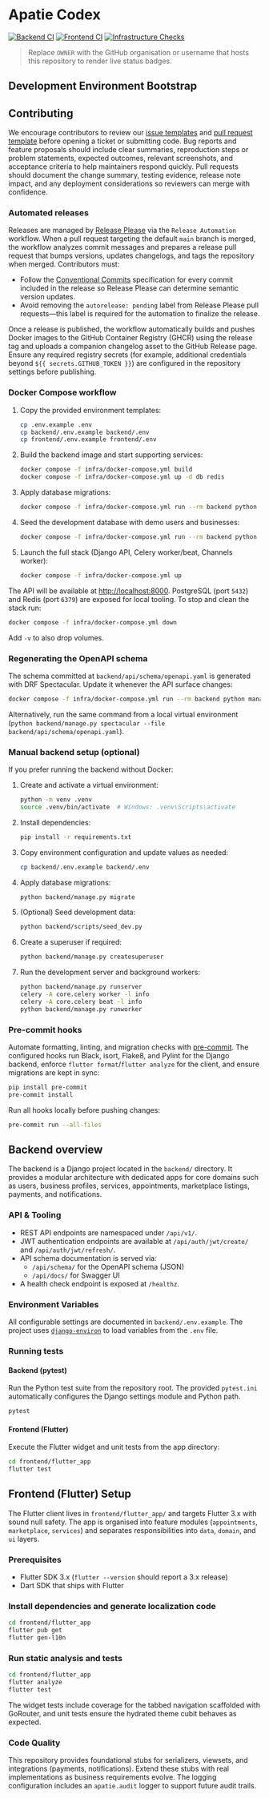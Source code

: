 # Apatie Codex

[![Backend CI](https://github.com/OWNER/Apatie-codex/actions/workflows/backend.yml/badge.svg)](https://github.com/OWNER/Apatie-codex/actions/workflows/backend.yml)
[![Frontend CI](https://github.com/OWNER/Apatie-codex/actions/workflows/frontend.yml/badge.svg)](https://github.com/OWNER/Apatie-codex/actions/workflows/frontend.yml)
[![Infrastructure Checks](https://github.com/OWNER/Apatie-codex/actions/workflows/infra.yml/badge.svg)](https://github.com/OWNER/Apatie-codex/actions/workflows/infra.yml)

> Replace `OWNER` with the GitHub organisation or username that hosts this repository to render live status badges.

## Development Environment Bootstrap

## Contributing

We encourage contributors to review our [issue templates](.github/ISSUE_TEMPLATE/) and [pull request template](.github/pull_request_template.md) before opening a ticket or submitting code. Bug reports and feature proposals should include clear summaries, reproduction steps or problem statements, expected outcomes, relevant screenshots, and acceptance criteria to help maintainers respond quickly. Pull requests should document the change summary, testing evidence, release note impact, and any deployment considerations so reviewers can merge with confidence.

### Automated releases

Releases are managed by [Release Please](https://github.com/google-github-actions/release-please-action) via the `Release Automation` workflow. When a pull request targeting the default `main` branch is merged, the workflow analyzes commit messages and prepares a release pull request that bumps versions, updates changelogs, and tags the repository when merged. Contributors must:

* Follow the [Conventional Commits](https://www.conventionalcommits.org/) specification for every commit included in the release so Release Please can determine semantic version updates.
* Avoid removing the `autorelease: pending` label from Release Please pull requests—this label is required for the automation to finalize the release.

Once a release is published, the workflow automatically builds and pushes Docker images to the GitHub Container Registry (GHCR) using the release tag and uploads a companion changelog asset to the GitHub Release page. Ensure any required registry secrets (for example, additional credentials beyond `${{ secrets.GITHUB_TOKEN }}`) are configured in the repository settings before publishing.

### Docker Compose workflow

1. Copy the provided environment templates:
   ```bash
   cp .env.example .env
   cp backend/.env.example backend/.env
   cp frontend/.env.example frontend/.env
   ```
2. Build the backend image and start supporting services:
   ```bash
   docker compose -f infra/docker-compose.yml build
   docker compose -f infra/docker-compose.yml up -d db redis
   ```
3. Apply database migrations:
   ```bash
   docker compose -f infra/docker-compose.yml run --rm backend python manage.py migrate
   ```
4. Seed the development database with demo users and businesses:
   ```bash
   docker compose -f infra/docker-compose.yml run --rm backend python scripts/seed_dev.py
   ```
5. Launch the full stack (Django API, Celery worker/beat, Channels worker):
   ```bash
   docker compose -f infra/docker-compose.yml up
   ```

The API will be available at [http://localhost:8000](http://localhost:8000). PostgreSQL (port `5432`) and Redis (port `6379`) are exposed for local tooling. To stop and clean the stack run:

```bash
docker compose -f infra/docker-compose.yml down
```

Add `-v` to also drop volumes.

### Regenerating the OpenAPI schema

The schema committed at `backend/api/schema/openapi.yaml` is generated with DRF Spectacular. Update it whenever the API surface changes:

```bash
docker compose -f infra/docker-compose.yml run --rm backend python manage.py spectacular --file api/schema/openapi.yaml
```

Alternatively, run the same command from a local virtual environment (`python backend/manage.py spectacular --file backend/api/schema/openapi.yaml`).

### Manual backend setup (optional)

If you prefer running the backend without Docker:

1. Create and activate a virtual environment:
   ```bash
   python -m venv .venv
   source .venv/bin/activate  # Windows: .venv\Scripts\activate
   ```
2. Install dependencies:
   ```bash
   pip install -r requirements.txt
   ```
3. Copy environment configuration and update values as needed:
   ```bash
   cp backend/.env.example backend/.env
   ```
4. Apply database migrations:
   ```bash
   python backend/manage.py migrate
   ```
5. (Optional) Seed development data:
   ```bash
   python backend/scripts/seed_dev.py
   ```
6. Create a superuser if required:
   ```bash
   python backend/manage.py createsuperuser
   ```
7. Run the development server and background workers:
   ```bash
   python backend/manage.py runserver
   celery -A core.celery worker -l info
   celery -A core.celery beat -l info
   python backend/manage.py runworker
   ```

### Pre-commit hooks

Automate formatting, linting, and migration checks with [pre-commit](https://pre-commit.com/). The configured hooks run Black,
isort, Flake8, and Pylint for the Django backend, enforce `flutter format`/`flutter analyze` for the client, and ensure
migrations are kept in sync:

```bash
pip install pre-commit
pre-commit install
```

Run all hooks locally before pushing changes:

```bash
pre-commit run --all-files
```

## Backend overview

The backend is a Django project located in the `backend/` directory. It provides a modular architecture with dedicated apps for core domains such as users, business profiles, services, appointments, marketplace listings, payments, and notifications.

### API & Tooling

* REST API endpoints are namespaced under `/api/v1/`.
* JWT authentication endpoints are available at `/api/auth/jwt/create/` and `/api/auth/jwt/refresh/`.
* API schema documentation is served via:
  * `/api/schema/` for the OpenAPI schema (JSON)
  * `/api/docs/` for Swagger UI
* A health check endpoint is exposed at `/healthz`.

### Environment Variables

All configurable settings are documented in `backend/.env.example`. The project uses [`django-environ`](https://django-environ.readthedocs.io/) to load variables from the `.env` file.

### Running tests

#### Backend (pytest)

Run the Python test suite from the repository root. The provided `pytest.ini` automatically configures the Django settings module and Python path.

```bash
pytest
```

#### Frontend (Flutter)

Execute the Flutter widget and unit tests from the app directory:

```bash
cd frontend/flutter_app
flutter test
```

## Frontend (Flutter) Setup

The Flutter client lives in `frontend/flutter_app/` and targets Flutter 3.x with sound null safety. The app is organised into feature modules (`appointments`, `marketplace`, `services`) and separates responsibilities into `data`, `domain`, and `ui` layers.

### Prerequisites

* Flutter SDK 3.x (`flutter --version` should report a 3.x release)
* Dart SDK that ships with Flutter

### Install dependencies and generate localization code

```bash
cd frontend/flutter_app
flutter pub get
flutter gen-l10n
```

### Run static analysis and tests

```bash
cd frontend/flutter_app
flutter analyze
flutter test
```

The widget tests include coverage for the tabbed navigation scaffolded with GoRouter, and unit tests ensure the hydrated theme cubit behaves as expected.

### Code Quality

This repository provides foundational stubs for serializers, viewsets, and integrations (payments, notifications). Extend these stubs with real implementations as business requirements evolve. The logging configuration includes an `apatie.audit` logger to support future audit trails.
